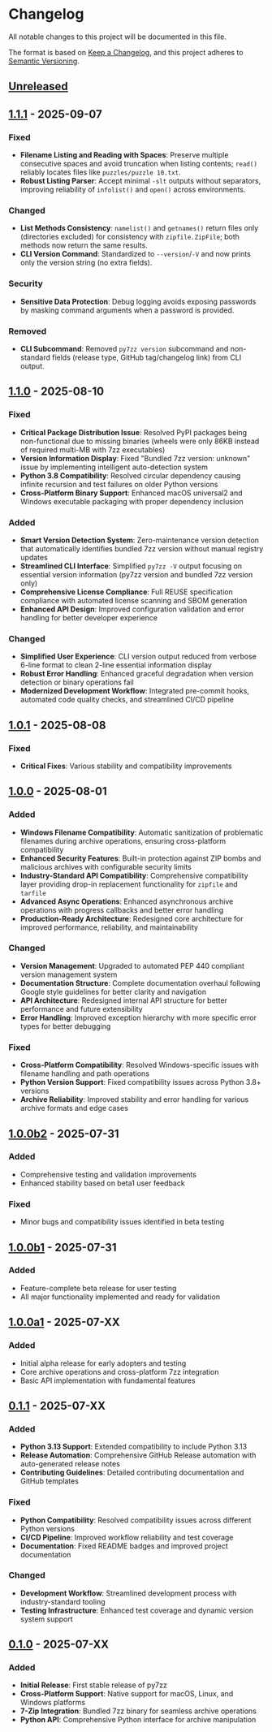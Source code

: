 <!--
SPDX-License-Identifier: MIT
SPDX-FileCopyrightText: 2025 py7zz contributors
-->

# Changelog

All notable changes to this project will be documented in this file.

The format is based on [Keep a Changelog](https://keepachangelog.com/en/1.0.0/),
and this project adheres to [Semantic Versioning](https://semver.org/spec/v2.0.0.html).

## [Unreleased]

## [1.1.1] - 2025-09-07

### Fixed
- **Filename Listing and Reading with Spaces**: Preserve multiple consecutive spaces and avoid truncation when listing contents; `read()` reliably locates files like `puzzles/puzzle 10.txt`.
- **Robust Listing Parser**: Accept minimal `-slt` outputs without separators, improving reliability of `infolist()` and `open()` across environments.

### Changed
- **List Methods Consistency**: `namelist()` and `getnames()` return files only (directories excluded) for consistency with `zipfile.ZipFile`; both methods now return the same results.
- **CLI Version Command**: Standardized to `--version`/`-V` and now prints only the version string (no extra fields).

### Security
- **Sensitive Data Protection**: Debug logging avoids exposing passwords by masking command arguments when a password is provided.

### Removed
- **CLI Subcommand**: Removed `py7zz version` subcommand and non-standard fields (release type, GitHub tag/changelog link) from CLI output.

## [1.1.0] - 2025-08-10

### Fixed
- **Critical Package Distribution Issue**: Resolved PyPI packages being non-functional due to missing binaries (wheels were only 86KB instead of required multi-MB with 7zz executables)
- **Version Information Display**: Fixed "Bundled 7zz version: unknown" issue by implementing intelligent auto-detection system
- **Python 3.8 Compatibility**: Resolved circular dependency causing infinite recursion and test failures on older Python versions
- **Cross-Platform Binary Support**: Enhanced macOS universal2 and Windows executable packaging with proper dependency inclusion

### Added
- **Smart Version Detection System**: Zero-maintenance version detection that automatically identifies bundled 7zz version without manual registry updates
- **Streamlined CLI Interface**: Simplified `py7zz -V` output focusing on essential version information (py7zz version and bundled 7zz version only)
- **Comprehensive License Compliance**: Full REUSE specification compliance with automated license scanning and SBOM generation
- **Enhanced API Design**: Improved configuration validation and error handling for better developer experience

### Changed
- **Simplified User Experience**: CLI version output reduced from verbose 6-line format to clean 2-line essential information display
- **Robust Error Handling**: Enhanced graceful degradation when version detection or binary operations fail
- **Modernized Development Workflow**: Integrated pre-commit hooks, automated code quality checks, and streamlined CI/CD pipeline

## [1.0.1] - 2025-08-08

### Fixed
- **Critical Fixes**: Various stability and compatibility improvements

## [1.0.0] - 2025-08-01

### Added
- **Windows Filename Compatibility**: Automatic sanitization of problematic filenames during archive operations, ensuring cross-platform compatibility
- **Enhanced Security Features**: Built-in protection against ZIP bombs and malicious archives with configurable security limits
- **Industry-Standard API Compatibility**: Comprehensive compatibility layer providing drop-in replacement functionality for `zipfile` and `tarfile`
- **Advanced Async Operations**: Enhanced asynchronous archive operations with progress callbacks and better error handling
- **Production-Ready Architecture**: Redesigned core architecture for improved performance, reliability, and maintainability

### Changed
- **Version Management**: Upgraded to automated PEP 440 compliant version management system
- **Documentation Structure**: Complete documentation overhaul following Google style guidelines for better clarity and navigation
- **API Architecture**: Redesigned internal API structure for better performance and future extensibility
- **Error Handling**: Improved exception hierarchy with more specific error types for better debugging

### Fixed
- **Cross-Platform Compatibility**: Resolved Windows-specific issues with filename handling and path operations
- **Python Version Support**: Fixed compatibility issues across Python 3.8+ versions
- **Archive Reliability**: Improved stability and error handling for various archive formats and edge cases

## [1.0.0b2] - 2025-07-31

### Added
- Comprehensive testing and validation improvements
- Enhanced stability based on beta1 user feedback

### Fixed
- Minor bugs and compatibility issues identified in beta testing

## [1.0.0b1] - 2025-07-31

### Added
- Feature-complete beta release for user testing
- All major functionality implemented and ready for validation

## [1.0.0a1] - 2025-07-XX

### Added
- Initial alpha release for early adopters and testing
- Core archive operations and cross-platform 7zz integration
- Basic API implementation with fundamental features

## [0.1.1] - 2025-07-XX

### Added
- **Python 3.13 Support**: Extended compatibility to include Python 3.13
- **Release Automation**: Comprehensive GitHub Release automation with auto-generated release notes
- **Contributing Guidelines**: Detailed contributing documentation and GitHub templates

### Fixed
- **Python Compatibility**: Resolved compatibility issues across different Python versions
- **CI/CD Pipeline**: Improved workflow reliability and test coverage
- **Documentation**: Fixed README badges and improved project documentation

### Changed
- **Development Workflow**: Streamlined development process with industry-standard tooling
- **Testing Infrastructure**: Enhanced test coverage and dynamic version system support

## [0.1.0] - 2025-07-XX

### Added
- **Initial Release**: First stable release of py7zz
- **Cross-Platform Support**: Native support for macOS, Linux, and Windows platforms
- **7-Zip Integration**: Bundled 7zz binary for seamless archive operations
- **Python API**: Comprehensive Python interface for archive manipulation

[Unreleased]: https://github.com/rxchi1d/py7zz/compare/v1.1.1...HEAD
[1.1.1]: https://github.com/rxchi1d/py7zz/compare/v1.1.0...v1.1.1
[1.1.0]: https://github.com/rxchi1d/py7zz/compare/v1.0.0...v1.1.0
[1.0.1]: https://github.com/rxchi1d/py7zz/compare/v1.0.0...v1.0.1
[1.0.0]: https://github.com/rxchi1d/py7zz/compare/v0.1.1...v1.0.0
[1.0.0b2]: https://github.com/rxchi1d/py7zz/compare/v1.0.0b1...v1.0.0b2
[1.0.0b1]: https://github.com/rxchi1d/py7zz/compare/v1.0.0a1...v1.0.0b1
[1.0.0a1]: https://github.com/rxchi1d/py7zz/compare/v0.1.1...v1.0.0a1
[0.1.1]: https://github.com/rxchi1d/py7zz/compare/v0.1.0...v0.1.1
[0.1.0]: https://github.com/rxchi1d/py7zz/releases/tag/v0.1.0
